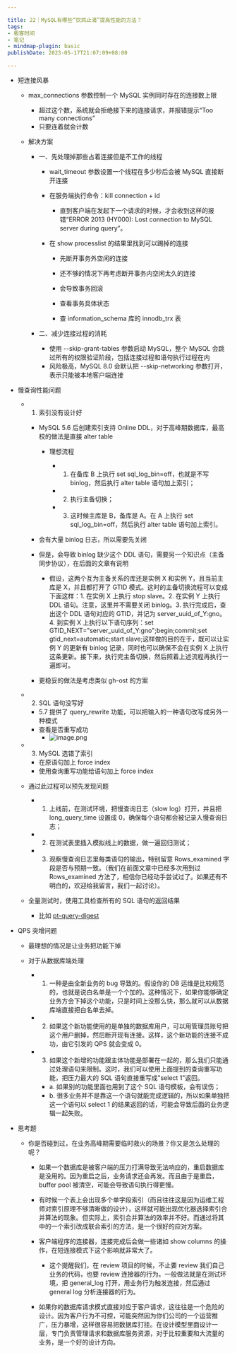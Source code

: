 ```yaml
---

title: 22｜MySQL有哪些“饮鸩止渴”提高性能的方法？
tags:
- 极客时间
- 笔记
- mindmap-plugin: basic
publishDate: 2023-05-17T21:07:09+08:00

---
```


- 短连接风暴

  - max_connections 参数控制一个 MySQL 实例同时存在的连接数上限

    - 超过这个数，系统就会拒绝接下来的连接请求，并报错提示“Too many connections”
    - 只要连着就会计数

  - 解决方案

    - 一、先处理掉那些占着连接但是不工作的线程

        - wait_timeout 参数设置一个线程在多少秒后会被 MySQL 直接断开连接
        - 在服务端执行命令：kill connection + id

          - 直到客户端在发起下一个请求的时候，才会收到这样的报错“ERROR 2013 (HY000): Lost connection to MySQL server during query”。

      - 在 show processlist 的结果里找到可以踢掉的连接

        -   先断开事务外空闲的连接
        -   还不够的情况下再考虑断开事务内空闲太久的连接

          -   会导致事务回滚

        -   查看事务具体状态

          -   查 information_schema 库的 innodb_trx 表

    - 二、减少连接过程的消耗

      - 使用 --skip-grant-tables 参数启动 MySQL，整个 MySQL 会跳过所有的权限验证阶段，包括连接过程和语句执行过程在内
      - 风险极高，MySQL 8.0 会默认把 --skip-networking 参数打开，表示只能被本地客户端连接

- 慢查询性能问题

  - 1. 索引没有设计好

    - MySQL 5.6 后创建索引支持 Online DDL，对于高峰期数据库，最高校的做法是直接 alter table

      - 理想流程

        - 1. 在备库 B 上执行 set sql_log_bin=off，也就是不写 binlog，然后执行 alter table 语句加上索引；
        - 2. 执行主备切换；
        - 3. 这时候主库是 B，备库是 A。在 A 上执行 set sql_log_bin=off，然后执行 alter table 语句加上索引。

    - 会有大量 binlog 日志，所以需要先关闭
    - 但是，会导致 binlog 缺少这个 DDL 语句，需要另一个知识点（主备同步协议），在后面的文章有说明

      - 假设，这两个互为主备关系的库还是实例 X 和实例 Y，且当前主库是 X，并且都打开了 GTID 模式。这时的主备切换流程可以变成下面这样：1. 在实例 X 上执行 stop slave。2. 在实例 Y 上执行 DDL 语句。注意，这里并不需要关闭 binlog。3. 执行完成后，查出这个 DDL 语句对应的 GTID，并记为 server_uuid_of_Y:gno。4. 到实例 X 上执行以下语句序列：set GTID_NEXT="server_uuid_of_Y:gno";begin;commit;set gtid_next=automatic;start slave;这样做的目的在于，既可以让实例 Y 的更新有 binlog 记录，同时也可以确保不会在实例 X 上执行这条更新。接下来，执行完主备切换，然后照着上述流程再执行一遍即可。

    - 更稳妥的做法是考虑类似 gh-ost 的方案

  - 2. SQL 语句没写好

    - 5.7 提供了 query_rewrite 功能，可以把输入的一种语句改写成另外一种模式
    - 查看是否重写成功
      - ![image.png](https://cdn.jsdelivr.net/gh/11ze/static/images/mysql45-22-1.png)


  - 3. MySQL 选错了索引

    - 在原语句加上 force index
    - 使用查询重写功能给语句加上 force index

  - 通过此过程可以预先发现问题

    - 1. 上线前，在测试环境，把慢查询日志（slow log）打开，并且把 long_query_time 设置成 0，确保每个语句都会被记录入慢查询日志；
    - 2. 在测试表里插入模拟线上的数据，做一遍回归测试；
    - 3. 观察慢查询日志里每类语句的输出，特别留意 Rows_examined 字段是否与预期一致。（我们在前面文章中已经多次用到过 Rows_examined 方法了，相信你已经动手尝试过了。如果还有不明白的，欢迎给我留言，我们一起讨论）。

  - 全量测试时，使用工具检查所有的 SQL 语句的返回结果

    - 比如 [pt-query-digest](https://docs.percona.com/percona-toolkit/pt-query-digest.html)

- QPS 突增问题

  - 最理想的情况是让业务把功能下掉
  - 对于从数据库端处理

    - 1. 一种是由全新业务的 bug 导致的。假设你的 DB 运维是比较规范的，也就是说白名单是一个个加的。这种情况下，如果你能够确定业务方会下掉这个功能，只是时间上没那么快，那么就可以从数据库端直接把白名单去掉。
    - 2. 如果这个新功能使用的是单独的数据库用户，可以用管理员账号把这个用户删掉，然后断开现有连接。这样，这个新功能的连接不成功，由它引发的 QPS 就会变成 0。
    - 3. 如果这个新增的功能跟主体功能是部署在一起的，那么我们只能通过处理语句来限制。这时，我们可以使用上面提到的查询重写功能，把压力最大的 SQL 语句直接重写成"select 1"返回。

      - a. 如果别的功能里面也用到了这个 SQL 语句模板，会有误伤；
      - b. 很多业务并不是靠这一个语句就能完成逻辑的，所以如果单独把这一个语句以 select 1 的结果返回的话，可能会导致后面的业务逻辑一起失败。

- 思考题

  - 你是否碰到过，在业务高峰期需要临时救火的场景？你又是怎么处理的呢？

    - 如果一个数据库是被客户端的压力打满导致无法响应的，重启数据库是没用的。因为重启之后，业务请求还会再发。而且由于是重启，buffer pool 被清空，可能会导致语句执行得更慢。
    - 有时候一个表上会出现多个单字段索引（而且往往这是因为运维工程师对索引原理不够清晰做的设计），这样就可能出现优化器选择索引合并算法的现象。但实际上，索引合并算法的效率并不好。而通过将其中的一个索引改成联合索引的方法，是一个很好的应对方案。
    - 客户端程序的连接器，连接完成后会做一些诸如 show columns 的操作，在短连接模式下这个影响就非常大了。

      - 这个提醒我们，在 review 项目的时候，不止要 review 我们自己业务的代码，也要 review 连接器的行为。一般做法就是在测试环境，把 general_log 打开，用业务行为触发连接，然后通过 general log 分析连接器的行为。

    - 如果你的数据库请求模式直接对应于客户请求，这往往是一个危险的设计。因为客户行为不可控，可能突然因为你们公司的一个运营推广，压力暴增，这样很容易把数据库打挂。在设计模型里面设计一层，专门负责管理请求和数据库服务资源，对于比较重要和大流量的业务，是一个好的设计方向。
